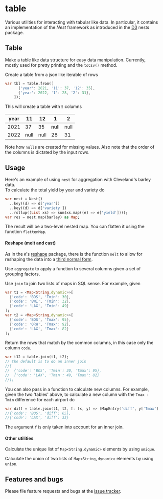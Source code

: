 # table

Various utilities for interacting with tabular like data.  In particular, 
it contains an implementation of the *Nest* framework as introduced in 
the [D3](https://github.com/d3/d3-collection#nests) nests package.

## Table 
Make a table like data structure for easy data manipulation.  Currently, mostly used 
for pretty printing and the `toCsv()` method. 

Create a table from a json like iterable of rows
```dart
var tbl = Table.from([
      {'year': 2021, '11': 37, '12': 35},
      {'year': 2022, '1': 28, '2': 31},
    ]);
```
This will create a table with `5` columns


| year | 11 | 12 | 1 | 2 |
| ---- | -- | -- | - | - |
| 2021 | 37 | 35 | null | null |
| 2022 | null | null | 28 | 31 |

Note how `null`s are created for missing values.  Also note that the order of the 
columns is dictated by the input rows. 


## Usage
Here's an example of using `nest` for aggregation with Cleveland's barley data.  
To calculate the total yield by year and variety do

```dart
var nest = Nest()
  ..key((d) => d['year'])
  ..key((d) => d['variety'])
  ..rollup((List xs) => sum(xs.map((e) => e['yield'])));
var res = nest.map(barley) as Map;
```
The result will be a two-level nested map.  You can flatten it using the function 
`flattenMap`. 


 
#### Reshape (melt and cast) 
As in the `R`'s [reshape](http://had.co.nz/reshape/) package, there is the function 
`melt` to allow for reshaping the data into a 
[third normal form](https://en.wikipedia.org/wiki/Third_normal_form). 

Use `aggregate` to apply a function to several columns given a set of grouping factors. 

Use `join` to join two lists of maps in SQL sense.  For example, given 
```dart
var t1 = <Map<String,dynamic>>[
  {'code': 'BOS', 'Tmin': 30},
  {'code': 'BWI', 'Tmin': 32},
  {'code': 'LAX', 'Tmin': 49}
];
var t2 = <Map<String,dynamic>>[
  {'code': 'BOS', 'Tmax': 95},
  {'code': 'ORH', 'Tmax': 92},
  {'code': 'LAX', 'Tmax': 82}
];
```
Return the rows that match by the common columns, in this case only the column `code`.
```dart
var t12 = table.join(t1, t2);
// the default is to do an inner join
//[
//  {'code': 'BOS', 'Tmin': 30, 'Tmax': 95},
//  {'code': 'LAX', 'Tmin': 49, 'Tmax': 82}
//];
```
You can also pass in a function to calculate new columns.  For example, given the two 'tables' above, 
to calculate a new column with the `Tmax - Tmin` difference for each airport do
```dart
var diff = table.join(t1, t2, f: (x, y) => [MapEntry('diff', y['Tmax'] - x['Tmin'])]);
//{'code': 'BOS', 'diff': 65},
//{'code': 'LAX', 'diff': 33}
```
The argument `f` is only taken into account for an inner join. 


#### Other utilities 

Calculate the unique list of `Map<String,dynamic>` elements by using `unique`.

Calculate the union of two lists of `Map<String,dynamic>` elements by using `union`.

## Features and bugs

Please file feature requests and bugs at the [issue tracker][tracker].

[tracker]: https://github.com/thumbert/table/issues

